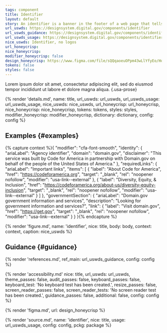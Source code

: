 ```yaml
---
tags: component
title: Identifier
layout: default
story: An identifier is a banner in the footer of a web page that tells me who created it.
url_uswds: https://designsystem.digital.gov/components/identifier
url_uswds_guidance: https://designsystem.digital.gov/components/identifier/#guidance
url_uswds_usage: https://designsystem.digital.gov/components/identifier/#using-the-identifier-component-2
nice_uswds: Identifier, no logos
url_honeycrisp:
nice_honeycrisp:
modifier_honeycrisp: false
design_honeycrisp: https://www.figma.com/file/sQQqaoeuOPpm43wLlYfyEo/Honeycrisp-Design-System?type=design&node-id=5002-532&mode=design
tokens: false
styles: false
---
```


<!-- INTRO -->

Lorem ipsum dolor sit amet, consectetur adipiscing elit, sed do eiusmod tempor incididunt ut labore et dolore magna aliqua. {.usa-prose}

<!-- DETAILS -->

{% render 'details.md',
  name: title,
  url_uswds: url_uswds,
  url_uswds_usage: url_uswds_usage,
  nice_uswds: nice_uswds,
  url_honeycrisp: url_honeycrisp,
  nice_honeycrisp: nice_honeycrisp,
  tokens: tokens,
  styles: styles,
  modifier_honeycrisp: modifier_honeycrisp,
  dictionary: dictionary,
  config: config %}

<!-- EXAMPLES -->

## Examples {#examples}

{% capture context %}{
  "modifier": "cfa-font-smooth",
  "identity": {
    "ariaLabel": "Agency identifier",
    "domain": "domain.gov",
    "disclaimer": "This service was built by Code for America in partnership with Domain.gov on behalf of the people of the United States of America."
  },
  "requiredLinks": {
    "ariaLabel": "Important links",
    "items": [
      {
        "label": "About Code for America",
        "href": "https://codeforamerica.org",
        "target": "_blank",
        "rel": "noopener nofollow",
        "modifier": "usa-link--external"
      },
      {
        "label": "Diversity, Equity, & Inclusion",
        "href": "https://codeforamerica.org/about-us/diversity-equity-inclusion",
        "target": "_blank",
        "rel": "noopener nofollow",
        "modifier": "usa-link--external"
      }
    ]
  },
  "governmentSection": {
    "ariaLabel": "Domain.gov government information and services",
    "description": "Looking for government information and services?",
    "link": {
      "label": "Visit domain.gov",
      "href": "https://get.gov",
      "target": "_blank",
      "rel": "noopener nofollow",
      "modifier": "usa-link--external"
    }
  }
}{% endcapture %}

{% render 'figure.md', name: 'identifier', nice: title, body: body, context: context, caption: nice_uswds %}

<!-- GUIDANCE -->

## Guidance {#guidance}

{% render 'references.md', ref_main: url_uswds_guidance, config: config %}

<!-- ACCESSIBILITY -->

{% render 'accessibility.md'
  nice: title,
  url_uswds: url_uswds,
  theme_passes: false,
  audit_passes: false,
  keyboard_passes: false,
  keyboard_test: 'No keyboard test has been created.',
  resize_passes: false,
  screen_reader_passes: false,
  screen_reader_tests: 'No screen reader test has been created.',
  guidance_passes: false,
  additional: false,
  config: config %}

<!-- DESIGN -->

{% render 'figma.md', url: design_honeycrisp %}

<!-- SOURCE -->

{% render 'source.md', name: 'identifier', nice: title, usage: url_uswds_usage, config: config, pckg: package %}
